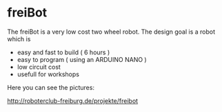 # freiBot
The freiBot is a very low cost two wheel robot.
The design goal is a robot which is
- easy and fast to build ( 6 hours )
- easy to program ( using an ARDUINO NANO )
- low circuit cost
- usefull for workshops

Here you can see the pictures:

http://roboterclub-freiburg.de/projekte/freibot




